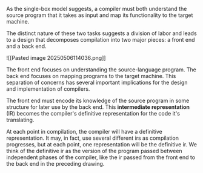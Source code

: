 As the single-box model suggests, a compiler must both understand the source program that it takes as input and map its functionality to the target machine. 

The distinct nature of these two tasks suggests a division of labor and leads to a design that decomposes compilation into two major pieces: a front end and a back end.

![[Pasted image 20250506114036.png]]

The front end focuses on understanding the source-language program.  The back end focuses on mapping programs to the target machine. This separation of concerns has several important implications for the design and implementation of compilers.

The front end must encode its knowledge of the source program in some structure for later use by the back end. This **intermediate representation** (IR) becomes the compiler's definitive representation for the code it's translating.

At each point in compilation, the compiler will have a definitive representation. It may, in fact, use several different irs as compilation progresses, but at each point, one representation will be the definitive ir. We think of the definitive ir as the version of the program passed between independent phases of the compiler, like the ir passed from the front end to the back end in the preceding drawing.

